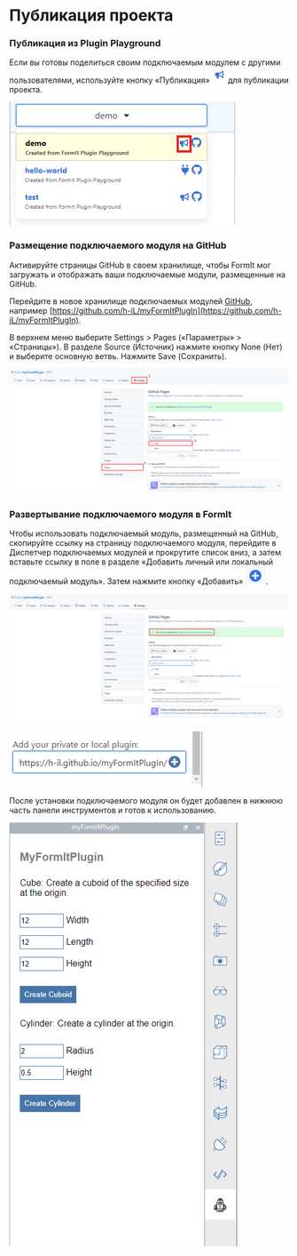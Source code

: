 # Публикация проекта

### Публикация из Plugin Playground

Если вы готовы поделиться своим подключаемым модулем с другими пользователями, используйте кнопку «Публикация» ![](<../../../.gitbook/assets/image (66).png>) для публикации проекта.

![](<../../../.gitbook/assets/publish a plugin.png>)

###

### Размещение подключаемого модуля на GitHub

Активируйте страницы GitHub в своем хранилище, чтобы FormIt мог загружать и отображать ваши подключаемые модули, размещенные на GitHub.

Перейдите в новое хранилище подключаемых модулей [GitHub](https://github.com), например [https://github.com/h-iL/myFormItPlugIn](https://github.com/h-iL/myFormItPlugIn).

В верхнем меню выберите Settings > Pages («Параметры» > «Страницы»). В разделе Source (Источник) нажмите кнопку None (Нет) и выберите основную ветвь. Нажмите Save (Сохранить).

![](<../../../.gitbook/assets/image (30).png>)

### Развертывание подключаемого модуля в FormIt

Чтобы использовать подключаемый модуль, размещенный на GitHub, скопируйте ссылку на страницу подключаемого модуля, перейдите в Диспетчер подключаемых модулей и прокрутите список вниз, а затем вставьте ссылку в поле в разделе «Добавить личный или локальный подключаемый модуль». Затем нажмите кнопку «Добавить» ![](<../../../.gitbook/assets/image (58).png>).

![](<../../../.gitbook/assets/image (80).png>)

![](<../../../.gitbook/assets/image (85).png>)

После установки подключаемого модуля он будет добавлен в нижнюю часть панели инструментов и готов к использованию.

![](<../../../.gitbook/assets/image (38).png>)
